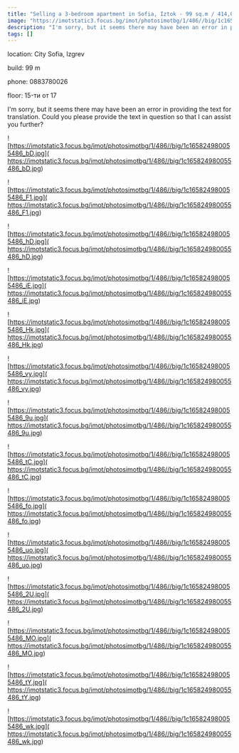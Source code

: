 ```yaml
---
title: "Selling a 3-bedroom apartment in Sofia, Iztok - 99 sq.m / 414,000 EUR :: imot.bg Advertisement"
image: "https://imotstatic3.focus.bg/imot/photosimotbg/1/486//big/1c165824980055486_t.jpg"
description: "I'm sorry, but it seems there may have been an error in providing the text for translation. Could you please provide the text in question so that I can assist you further?"
tags: []
---
```


location: City Sofia, Izgrev

build: 99 m

phone: 0883780026

floor: 15-ти от 17

I'm sorry, but it seems there may have been an error in providing the text for translation. Could you please provide the text in question so that I can assist you further?


![https://imotstatic3.focus.bg/imot/photosimotbg/1/486//big/1c165824980055486_bD.jpg]( https://imotstatic3.focus.bg/imot/photosimotbg/1/486//big/1c165824980055486_bD.jpg)


![https://imotstatic3.focus.bg/imot/photosimotbg/1/486//big/1c165824980055486_F1.jpg]( https://imotstatic3.focus.bg/imot/photosimotbg/1/486//big/1c165824980055486_F1.jpg)


![https://imotstatic3.focus.bg/imot/photosimotbg/1/486//big/1c165824980055486_hD.jpg]( https://imotstatic3.focus.bg/imot/photosimotbg/1/486//big/1c165824980055486_hD.jpg)


![https://imotstatic3.focus.bg/imot/photosimotbg/1/486//big/1c165824980055486_iE.jpg]( https://imotstatic3.focus.bg/imot/photosimotbg/1/486//big/1c165824980055486_iE.jpg)


![https://imotstatic3.focus.bg/imot/photosimotbg/1/486//big/1c165824980055486_Hk.jpg]( https://imotstatic3.focus.bg/imot/photosimotbg/1/486//big/1c165824980055486_Hk.jpg)


![https://imotstatic3.focus.bg/imot/photosimotbg/1/486//big/1c165824980055486_vy.jpg]( https://imotstatic3.focus.bg/imot/photosimotbg/1/486//big/1c165824980055486_vy.jpg)


![https://imotstatic3.focus.bg/imot/photosimotbg/1/486//big/1c165824980055486_9u.jpg]( https://imotstatic3.focus.bg/imot/photosimotbg/1/486//big/1c165824980055486_9u.jpg)


![https://imotstatic3.focus.bg/imot/photosimotbg/1/486//big/1c165824980055486_tC.jpg]( https://imotstatic3.focus.bg/imot/photosimotbg/1/486//big/1c165824980055486_tC.jpg)


![https://imotstatic3.focus.bg/imot/photosimotbg/1/486//big/1c165824980055486_fo.jpg]( https://imotstatic3.focus.bg/imot/photosimotbg/1/486//big/1c165824980055486_fo.jpg)


![https://imotstatic3.focus.bg/imot/photosimotbg/1/486//big/1c165824980055486_uo.jpg]( https://imotstatic3.focus.bg/imot/photosimotbg/1/486//big/1c165824980055486_uo.jpg)


![https://imotstatic3.focus.bg/imot/photosimotbg/1/486//big/1c165824980055486_2U.jpg]( https://imotstatic3.focus.bg/imot/photosimotbg/1/486//big/1c165824980055486_2U.jpg)


![https://imotstatic3.focus.bg/imot/photosimotbg/1/486//big/1c165824980055486_MO.jpg]( https://imotstatic3.focus.bg/imot/photosimotbg/1/486//big/1c165824980055486_MO.jpg)


![https://imotstatic3.focus.bg/imot/photosimotbg/1/486//big/1c165824980055486_tY.jpg]( https://imotstatic3.focus.bg/imot/photosimotbg/1/486//big/1c165824980055486_tY.jpg)


![https://imotstatic3.focus.bg/imot/photosimotbg/1/486//big/1c165824980055486_wk.jpg]( https://imotstatic3.focus.bg/imot/photosimotbg/1/486//big/1c165824980055486_wk.jpg)



